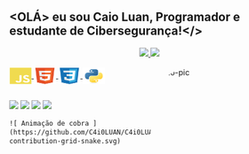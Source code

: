 ## <OLÁ> eu sou Caio Luan, Programador e estudante de Cibersegurança!</>

<div align="center">
  <a href="https://github.com/C4i0LUAN">
     <img width="42%" src="https://github-readme-stats.vercel.app/api?username=C4i0LUAN&show_icons=true&theme=dracula&include_all_commits=true&count_private=true"/>
  <img width="50%" src="https://github-readme-stats.vercel.app/api/top-langs/?username=C4i0LUAN&layout=compact&langs_count=7&theme=dracula"/>
</div>
<div style="display: inline_block"><br>
  <img align="center" alt="Rafa-Js" height="30" width="40" src="https://raw.githubusercontent.com/devicons/devicon/master/icons/javascript/javascript-plain.svg">
  <img align="center" alt="Rafa-HTML" height="30" width="40" src="https://raw.githubusercontent.com/devicons/devicon/master/icons/html5/html5-original.svg">
  <img align="center" alt="Rafa-CSS" height="30" width="40" src="https://raw.githubusercontent.com/devicons/devicon/master/icons/css3/css3-original.svg">
  <img align="center" alt="Rafa-Python" height="30" width="40" src="https://raw.githubusercontent.com/devicons/devicon/master/icons/python/python-original.svg">
  <img align="right" alt="caio-pic" height="150" width="250" style="border-radius:100px;" src="https://user-images.githubusercontent.com/82907025/196722868-f01ecaad-c02e-4eae-a5ff-294b0ae4dc39.gif">
 </div>
  
  ##

<div> 
  <a href="https://instagram.com/caio_luan19" target="_blank"><img src="https://img.shields.io/badge/-Instagram-%23E4405F?style=for-the-badge&logo=instagram&logoColor=white" target="_blank"></a>
 <a href="https://discord.gg/Yc3YV5kNt3" target="_blank"><img src="https://img.shields.io/badge/Discord-7289DA?style=for-the-badge&logo=discord&logoColor=white" target="_blank"></a> 
  <a href = "mailto:caio.luansilva12@gmail.com"><img src="https://img.shields.io/badge/-Gmail-%23333?style=for-the-badge&logo=gmail&logoColor=white" target="_blank"></a>
  <a href="https://www.linkedin.com/in/caio-luan-950a3a248" target="_blank"><img src="https://img.shields.io/badge/-LinkedIn-%230077B5?style=for-the-badge&logo=linkedin&logoColor=white" target="_blank"></a>
  
    ![ Animação de cobra ](https://github.com/C4i0LUAN/C4i0LUAN/blob/output/github-contribution-grid-snake.svg)
  </div>
   

